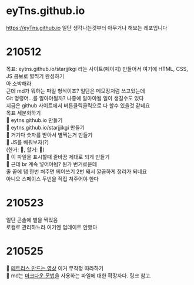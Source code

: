 # eyTns.github.io
https://eyTns.github.io
일단 생각나는것부터 아무거나 해보는 레포입니다  

# 210512
목표: eytns.github.io/starjjikgi 라는 사이트(페이지) 만들어서 여기에 HTML, CSS, JS 콤보로 별찍기 완성하기  
아 소박해라  
근데 md가 뭐하는 파일 형식이죠? 일단은 메모장처럼 쓰고있는데  
Git 명령어...를 알아야될까? 나중에 알아야될 일이 생길수도 있다  
지금은 github 사이트에서 버튼클릭클릭으로 다 할수 있을것 같네요  
목표 세분화하기  
🌟 eytns.github.io 만들기  
🎯 eytns.github.io/starjjikgi 만들기  
🎯 거기다 숫자를 받아서 별찍는거 만들기  
🎯 JS를 배워보자(?)  
(한거: 🌟, 할거: 🎯)  
🌟 이 파일을 표시할때 줄바꿈 제대로 되게 만들기  
🌟 근데 br 계속 넣어야됨? 뭔가 번거로운데  
줄 끝에 탭 한번 쳐주면 띄어쓰기 2번 돼서 깔끔하게 정리가 되네요  
아니오 스페이스 두번을 직접 쳐주어야 한다  

# 210523  
일단 콘솔에 별을 찍었음  
로컬로 관리하느라 여기엔 업데이트 안했다  

# 210525
🌟 [테트리스 만드는 영상](https://www.youtube.com/watch?v=1lNy2mhvLFk) 이거 무작정 따라하기  
🌟 md는 [마크다운 문법](https://heropy.blog/2017/09/30/markdown/)을 사용하는 파일에 대한 확장자다. 링크 참고.  


